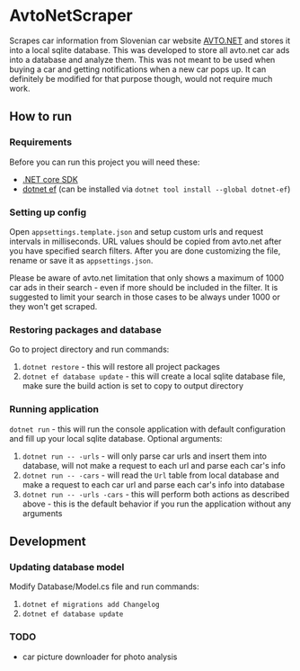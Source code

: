 # AvtoNetScraper
Scrapes car information from Slovenian car website [AVTO.NET](https://avto.net) and stores it into a local sqlite database. 
This was developed to store all avto.net car ads into a database and analyze them. This was not meant to be used when buying a car and getting notifications when a new car pops up. It can definitely be modified for that purpose though, would not require much work.

## How to run
### Requirements
Before you can run this project you will need these:
- [.NET core SDK](https://dotnet.microsoft.com/download)
- [dotnet ef](https://docs.microsoft.com/en-us/ef/core/miscellaneous/cli/dotnet) (can be installed via `dotnet tool install --global dotnet-ef`)

### Setting up config
Open `appsettings.template.json` and setup custom urls and request intervals in milliseconds. URL values should be copied from avto.net after you have specified search filters. After you are done customizing the file, rename or save it as `appsettings.json`.

Please be aware of avto.net limitation that only shows a maximum of 1000 car ads in their search - even if more should be included in the filter. It is suggested to limit your search in those cases to be always under 1000 or they won't get scraped.

### Restoring packages and database
Go to project directory and run commands: 
1. `dotnet restore` - this will restore all project packages
2. `dotnet ef database update` - this will create a local sqlite database file, make sure the build action is set to copy to output directory

### Running application
`dotnet run` - this will run the console application with default configuration and fill up your local sqlite database.
Optional arguments: 
1. `dotnet run -- -urls` - will only parse car urls and insert them into database, will not make a request to each url and parse each car's info
2. `dotnet run -- -cars` - will read the `Url` table from local database and make a request to each car url and parse each car's info into database
3. `dotnet run -- -urls -cars` - this will perform both actions as described above - this is the default behavior if you run the application without any arguments

## Development
### Updating database model
Modify Database/Model.cs file and run commands:
1. `dotnet ef migrations add Changelog`
2. `dotnet ef database update`

### TODO
- car picture downloader for photo analysis
